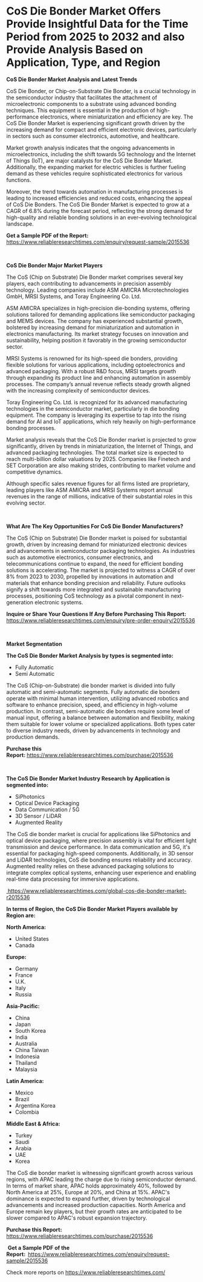 <p><h1>CoS Die Bonder Market Offers Provide Insightful Data for the Time Period from 2025 to 2032 and also Provide Analysis Based on Application, Type, and Region</h1></p><p><strong>CoS Die Bonder Market Analysis and Latest Trends</strong></p>
<p><p>CoS Die Bonder, or Chip-on-Substrate Die Bonder, is a crucial technology in the semiconductor industry that facilitates the attachment of microelectronic components to a substrate using advanced bonding techniques. This equipment is essential in the production of high-performance electronics, where miniaturization and efficiency are key. The CoS Die Bonder Market is experiencing significant growth driven by the increasing demand for compact and efficient electronic devices, particularly in sectors such as consumer electronics, automotive, and healthcare.</p><p>Market growth analysis indicates that the ongoing advancements in microelectronics, including the shift towards 5G technology and the Internet of Things (IoT), are major catalysts for the CoS Die Bonder Market. Additionally, the expanding market for electric vehicles is further fueling demand as these vehicles require sophisticated electronics for various functions.</p><p>Moreover, the trend towards automation in manufacturing processes is leading to increased efficiencies and reduced costs, enhancing the appeal of CoS Die Bonders. The CoS Die Bonder Market is expected to grow at a CAGR of 6.8% during the forecast period, reflecting the strong demand for high-quality and reliable bonding solutions in an ever-evolving technological landscape.</p></p>
<p><strong>Get a Sample PDF of the Report:&nbsp;</strong> <a href="https://www.reliableresearchtimes.com/enquiry/request-sample/2015536?utm_campaign=1835&utm_medium=2&utm_source=Github&utm_content=ia&utm_term=17012025&utm_id=cos-die-bonder">https://www.reliableresearchtimes.com/enquiry/request-sample/2015536</a></p>
<p>&nbsp;</p>
<p><strong>CoS Die Bonder Major Market Players</strong></p>
<p><p>The CoS (Chip on Substrate) Die Bonder market comprises several key players, each contributing to advancements in precision assembly technology. Leading companies include ASM AMICRA Microtechnologies GmbH, MRSI Systems, and Toray Engineering Co. Ltd. </p><p>ASM AMICRA specializes in high-precision die-bonding systems, offering solutions tailored for demanding applications like semiconductor packaging and MEMS devices. The company has experienced substantial growth, bolstered by increasing demand for miniaturization and automation in electronics manufacturing. Its market strategy focuses on innovation and sustainability, helping position it favorably in the growing semiconductor sector.</p><p>MRSI Systems is renowned for its high-speed die bonders, providing flexible solutions for various applications, including optoelectronics and advanced packaging. With a robust R&D focus, MRSI targets growth through expanding its product line and enhancing automation in assembly processes. The company’s annual revenue reflects steady growth aligned with the increasing complexity of semiconductor devices.</p><p>Toray Engineering Co. Ltd. is recognized for its advanced manufacturing technologies in the semiconductor market, particularly in die bonding equipment. The company is leveraging its expertise to tap into the rising demand for AI and IoT applications, which rely heavily on high-performance bonding processes. </p><p>Market analysis reveals that the CoS Die Bonder market is projected to grow significantly, driven by trends in miniaturization, the Internet of Things, and advanced packaging technologies. The total market size is expected to reach multi-billion dollar valuations by 2025. Companies like Finetech and SET Corporation are also making strides, contributing to market volume and competitive dynamics.</p><p>Although specific sales revenue figures for all firms listed are proprietary, leading players like ASM AMICRA and MRSI Systems report annual revenues in the range of millions, indicative of their substantial roles in this evolving sector.</p></p>
<p>&nbsp;</p>
<p><strong>What Are The Key Opportunities For CoS Die Bonder Manufacturers?</strong></p>
<p><p>The CoS (Chip on Substrate) Die Bonder market is poised for substantial growth, driven by increasing demand for miniaturized electronic devices and advancements in semiconductor packaging technologies. As industries such as automotive electronics, consumer electronics, and telecommunications continue to expand, the need for efficient bonding solutions is accelerating. The market is projected to witness a CAGR of over 8% from 2023 to 2030, propelled by innovations in automation and materials that enhance bonding precision and reliability. Future outlooks signify a shift towards more integrated and sustainable manufacturing processes, positioning CoS technology as a pivotal component in next-generation electronic systems.</p></p>
<p><strong>Inquire or Share Your Questions If Any Before Purchasing This Report:</strong> <a href="https://www.reliableresearchtimes.com/enquiry/pre-order-enquiry/2015536?utm_campaign=1835&utm_medium=2&utm_source=Github&utm_content=ia&utm_term=17012025&utm_id=cos-die-bonder">https://www.reliableresearchtimes.com/enquiry/pre-order-enquiry/2015536</a></p>
<p>&nbsp;</p>
<p><strong>Market Segmentation</strong></p>
<p><strong>The CoS Die Bonder Market Analysis by types is segmented into:</strong></p>
<p><ul><li>Fully Automatic</li><li>Semi Automatic</li></ul></p>
<p><p>The CoS (Chip-on-Substrate) die bonder market is divided into fully automatic and semi-automatic segments. Fully automatic die bonders operate with minimal human intervention, utilizing advanced robotics and software to enhance precision, speed, and efficiency in high-volume production. In contrast, semi-automatic die bonders require some level of manual input, offering a balance between automation and flexibility, making them suitable for lower volume or specialized applications. Both types cater to diverse industry needs, driven by advancements in technology and production demands.</p></p>
<p><strong>Purchase this Report:&nbsp;</strong><a href="https://www.reliableresearchtimes.com/purchase/2015536?utm_campaign=1835&utm_medium=2&utm_source=Github&utm_content=ia&utm_term=17012025&utm_id=cos-die-bonder">https://www.reliableresearchtimes.com/purchase/2015536</a></p>
<p>&nbsp;</p>
<p><strong>The CoS Die Bonder Market Industry Research by Application is segmented into:</strong></p>
<p><ul><li>SiPhotonics</li><li>Optical Device Packaging</li><li>Data Communication / 5G</li><li>3D Sensor / LiDAR</li><li>Augmented Reality</li></ul></p>
<p><p>The CoS die bonder market is crucial for applications like SiPhotonics and optical device packaging, where precision assembly is vital for efficient light transmission and device performance. In data communication and 5G, it's essential for packaging high-speed components. Additionally, in 3D sensor and LiDAR technologies, CoS die bonding ensures reliability and accuracy. Augmented reality relies on these advanced packaging solutions to integrate complex optical systems, enhancing user experience and enabling real-time data processing for immersive applications.</p></p>
<p><a href="https://www.reliableresearchtimes.com/global-cos-die-bonder-market-r2015536?utm_campaign=1835&utm_medium=2&utm_source=Github&utm_content=ia&utm_term=17012025&utm_id=cos-die-bonder">&nbsp;https://www.reliableresearchtimes.com/global-cos-die-bonder-market-r2015536</a></p>
<p><strong>In terms of Region, the CoS Die Bonder Market Players available by Region are:</strong></p>
<p>
    <p> <strong> North America: </strong>
        <ul>
            <li>United States</li>
            <li>Canada</li>
        </ul>
        </p> 
    <p> <strong> Europe: </strong>
        <ul>
            <li>Germany</li>
            <li>France</li>
            <li>U.K.</li>
            <li>Italy</li>
            <li>Russia</li>
        </ul>
        </p> 
    <p> <strong> Asia-Pacific: </strong>
        <ul>
            <li>China</li>
            <li>Japan</li>
            <li>South Korea</li>
            <li>India</li>
            <li>Australia</li>
            <li>China Taiwan</li>
            <li>Indonesia</li>
            <li>Thailand</li>
            <li>Malaysia</li>
        </ul>
        </p> 
    <p> <strong> Latin America: </strong>
        <ul>
            <li>Mexico</li>
            <li>Brazil</li>
            <li>Argentina Korea</li>
            <li>Colombia</li>
        </ul>
        </p> 
    <p> <strong> Middle East & Africa: </strong>
        <ul>
            <li>Turkey</li>
            <li>Saudi</li>
            <li>Arabia</li>
            <li>UAE</li>
            <li>Korea</li>
        </ul>
    </p>
    </p>
<p><p>The CoS die bonder market is witnessing significant growth across various regions, with APAC leading the charge due to rising semiconductor demand. In terms of market share, APAC holds approximately 40%, followed by North America at 25%, Europe at 20%, and China at 15%. APAC's dominance is expected to expand further, driven by technological advancements and increased production capacities. North America and Europe remain key players, but their growth rates are anticipated to be slower compared to APAC's robust expansion trajectory.</p></p>
<p><strong>Purchase this Report: </strong><a href="https://www.reliableresearchtimes.com/purchase/2015536?utm_campaign=1835&utm_medium=2&utm_source=Github&utm_content=ia&utm_term=17012025&utm_id=cos-die-bonder">https://www.reliableresearchtimes.com/purchase/2015536</a></p>
<p>&nbsp;<strong>Get a Sample PDF of the Report:&nbsp;&nbsp;</strong><a href="https://www.reliableresearchtimes.com/enquiry/request-sample/2015536?utm_campaign=1835&utm_medium=2&utm_source=Github&utm_content=ia&utm_term=17012025&utm_id=cos-die-bonder">https://www.reliableresearchtimes.com/enquiry/request-sample/2015536</a></p>
<p><strong></strong></p>
<p>Check more reports on <a href="https://www.reliableresearchtimes.com/?utm_campaign=1835&utm_medium=2&utm_source=Github&utm_content=ia&utm_term=17012025&utm_id=cos-die-bonder">https://www.reliableresearchtimes.com/</a></p>